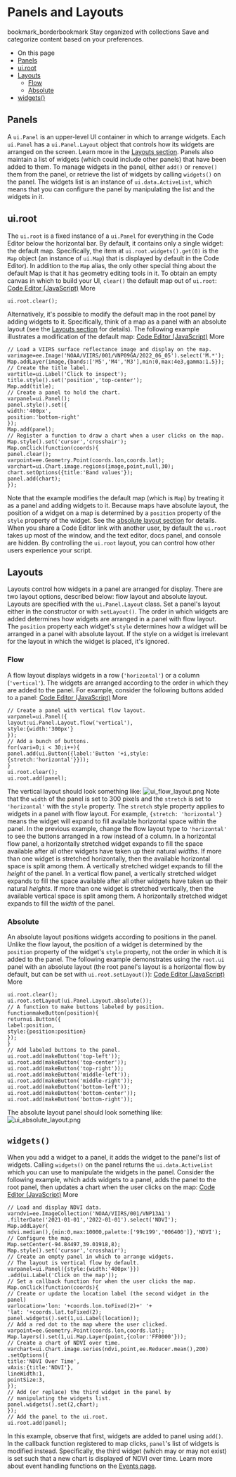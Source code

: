 
#  Panels and Layouts 
bookmark_borderbookmark Stay organized with collections  Save and categorize content based on your preferences.
  * On this page
  * [Panels](https://developers.google.com/earth-engine/guides/ui_panels#panels)
  * [ui.root](https://developers.google.com/earth-engine/guides/ui_panels#ui.root)
  * [Layouts](https://developers.google.com/earth-engine/guides/ui_panels#layouts)
    * [Flow](https://developers.google.com/earth-engine/guides/ui_panels#flow)
    * [Absolute](https://developers.google.com/earth-engine/guides/ui_panels#absolute)
  * [widgets()](https://developers.google.com/earth-engine/guides/ui_panels#widgets)


## Panels
A `ui.Panel` is an upper-level UI container in which to arrange widgets. Each `ui.Panel` has a `ui.Panel.Layout` object that controls how its widgets are arranged on the screen. Learn more in the [Layouts section](https://developers.google.com/earth-engine/guides/ui_panels#layouts). Panels also maintain a list of widgets (which could include other panels) that have been added to them. To manage widgets in the panel, either `add()` or `remove()` them from the panel, or retrieve the list of widgets by calling `widgets()` on the panel. The widgets list is an instance of `ui.data.ActiveList`, which means that you can configure the panel by manipulating the list and the widgets in it.
## ui.root
The `ui.root` is a fixed instance of a `ui.Panel` for everything in the Code Editor below the horizontal bar. By default, it contains only a single widget: the default map. Specifically, the item at `ui.root.widgets().get(0)` is the `Map` object (an instance of `ui.Map`) that is displayed by default in the Code Editor). In addition to the `Map` alias, the only other special thing about the default Map is that it has geometry editing tools in it. To obtain an empty canvas in which to build your UI, `clear()` the default map out of `ui.root`:
[Code Editor (JavaScript)](https://developers.google.com/earth-engine/guides/ui_panels#code-editor-javascript-sample) More
```
ui.root.clear();
```

Alternatively, it's possible to modify the default map in the root panel by adding widgets to it. Specifically, think of a map as a panel with an absolute layout (see the [Layouts section](https://developers.google.com/earth-engine/guides/ui_panels#layouts) for details). The following example illustrates a modification of the default map:
[Code Editor (JavaScript)](https://developers.google.com/earth-engine/guides/ui_panels#code-editor-javascript-sample) More
```
// Load a VIIRS surface reflectance image and display on the map.
varimage=ee.Image('NOAA/VIIRS/001/VNP09GA/2022_06_05').select('M.*');
Map.addLayer(image,{bands:['M5','M4','M3'],min:0,max:4e3,gamma:1.5});
// Create the title label.
vartitle=ui.Label('Click to inspect');
title.style().set('position','top-center');
Map.add(title);
// Create a panel to hold the chart.
varpanel=ui.Panel();
panel.style().set({
width:'400px',
position:'bottom-right'
});
Map.add(panel);
// Register a function to draw a chart when a user clicks on the map.
Map.style().set('cursor','crosshair');
Map.onClick(function(coords){
panel.clear();
varpoint=ee.Geometry.Point(coords.lon,coords.lat);
varchart=ui.Chart.image.regions(image,point,null,30);
chart.setOptions({title:'Band values'});
panel.add(chart);
});
```

Note that the example modifies the default map (which is `Map`) by treating it as a panel and adding widgets to it. Because maps have absolute layout, the position of a widget on a map is determined by a `position` property of the `style` property of the widget. See the [absolute layout section](https://developers.google.com/earth-engine/guides/ui_panels#absolute) for details.
When you share a Code Editor link with another user, by default the `ui.root` takes up most of the window, and the text editor, docs panel, and console are hidden. By controlling the `ui.root` layout, you can control how other users experience your script.
## Layouts
Layouts control how widgets in a panel are arranged for display. There are two layout options, described below: flow layout and absolute layout. Layouts are specified with the `ui.Panel.Layout` class. Set a panel's layout either in the constructor or with `setLayout()`. The order in which widgets are added determines how widgets are arranged in a panel with flow layout. The `position` property each widget's `style` determines how a widget will be arranged in a panel with absolute layout. If the style on a widget is irrelevant for the layout in which the widget is placed, it's ignored.
### Flow
A flow layout displays widgets in a row (`'horizontal'`) or a column (`'vertical'`). The widgets are arranged according to the order in which they are added to the panel. For example, consider the following buttons added to a panel: 
[Code Editor (JavaScript)](https://developers.google.com/earth-engine/guides/ui_panels#code-editor-javascript-sample) More
```
// Create a panel with vertical flow layout.
varpanel=ui.Panel({
layout:ui.Panel.Layout.flow('vertical'),
style:{width:'300px'}
});
// Add a bunch of buttons.
for(vari=0;i < 30;i++){
panel.add(ui.Button({label:'Button '+i,style:{stretch:'horizontal'}}));
}
ui.root.clear();
ui.root.add(panel);
```

The vertical layout should look something like:
![ui_flow_layout.png](https://developers.google.com/static/earth-engine/images/ui_flow_layout.png)
Note that the `width` of the panel is set to 300 pixels and the `stretch` is set to `'horizontal'` with the `style` property. The `stretch` style property applies to widgets in a panel with flow layout. For example, `{stretch: 'horizontal'}` means the widget will expand to fill available horizontal space within the panel. In the previous example, change the flow layout type to `'horizontal'` to see the buttons arranged in a row instead of a column.
In a horizontal flow panel, a horizontally stretched widget expands to fill the space available after all other widgets have taken up their natural _widths_. If more than one widget is stretched horizontally, then the available horizontal space is split among them. A vertically stretched widget expands to fill the _height_ of the panel.
In a vertical flow panel, a vertically stretched widget expands to fill the space available after all other widgets have taken up their natural _heights_. If more than one widget is stretched vertically, then the available vertical space is split among them. A horizontally stretched widget expands to fill the _width_ of the panel.
### Absolute
An absolute layout positions widgets according to positions in the panel. Unlike the flow layout, the position of a widget is determined by the `position` property of the widget's `style` property, not the order in which it is added to the panel. The following example demonstrates using the `root.ui` panel with an absolute layout (the root panel's layout is a horizontal flow by default, but can be set with `ui.root.setLayout()`):
[Code Editor (JavaScript)](https://developers.google.com/earth-engine/guides/ui_panels#code-editor-javascript-sample) More
```
ui.root.clear();
ui.root.setLayout(ui.Panel.Layout.absolute());
// A function to make buttons labeled by position.
functionmakeButton(position){
returnui.Button({
label:position,
style:{position:position}
});
}
// Add labeled buttons to the panel.
ui.root.add(makeButton('top-left'));
ui.root.add(makeButton('top-center'));
ui.root.add(makeButton('top-right'));
ui.root.add(makeButton('middle-left'));
ui.root.add(makeButton('middle-right'));
ui.root.add(makeButton('bottom-left'));
ui.root.add(makeButton('bottom-center'));
ui.root.add(makeButton('bottom-right'));
```

The absolute layout panel should look something like:
![ui_absolute_layout.png](https://developers.google.com/static/earth-engine/images/ui_absolute_layout.png)
## `widgets()`
When you add a widget to a panel, it adds the widget to the panel's list of widgets. Calling `widgets()` on the panel returns the `ui.data.ActiveList` which you can use to manipulate the widgets in the panel. Consider the following example, which adds widgets to a panel, adds the panel to the root panel, then updates a chart when the user clicks on the map:
[Code Editor (JavaScript)](https://developers.google.com/earth-engine/guides/ui_panels#code-editor-javascript-sample) More
```
// Load and display NDVI data.
varndvi=ee.ImageCollection('NOAA/VIIRS/001/VNP13A1')
.filterDate('2021-01-01','2022-01-01').select('NDVI');
Map.addLayer(
ndvi.median(),{min:0,max:10000,palette:['99c199','006400']},'NDVI');
// Configure the map.
Map.setCenter(-94.84497,39.01918,8);
Map.style().set('cursor','crosshair');
// Create an empty panel in which to arrange widgets.
// The layout is vertical flow by default.
varpanel=ui.Panel({style:{width:'400px'}})
.add(ui.Label('Click on the map'));
// Set a callback function for when the user clicks the map.
Map.onClick(function(coords){
// Create or update the location label (the second widget in the panel)
varlocation='lon: '+coords.lon.toFixed(2)+' '+
'lat: '+coords.lat.toFixed(2);
panel.widgets().set(1,ui.Label(location));
// Add a red dot to the map where the user clicked.
varpoint=ee.Geometry.Point(coords.lon,coords.lat);
Map.layers().set(1,ui.Map.Layer(point,{color:'FF0000'}));
// Create a chart of NDVI over time.
varchart=ui.Chart.image.series(ndvi,point,ee.Reducer.mean(),200)
.setOptions({
title:'NDVI Over Time',
vAxis:{title:'NDVI'},
lineWidth:1,
pointSize:3,
});
// Add (or replace) the third widget in the panel by
// manipulating the widgets list.
panel.widgets().set(2,chart);
});
// Add the panel to the ui.root.
ui.root.add(panel);
```

In this example, observe that first, widgets are added to panel using `add()`. In the callback function registered to map clicks, `panel`'s list of widgets is modified instead. Specifically, the third widget (which may or may not exist) is set such that a new chart is displayed of NDVI over time. Learn more about event handling functions on the [Events page](https://developers.google.com/earth-engine/guides/ui_events).
